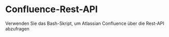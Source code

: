 # Confluence-Rest-API
Verwenden Sie das Bash-Skript, um Atlassian Confluence über die Rest-API abzufragen
